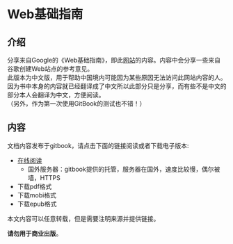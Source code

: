 # Web基础指南

## 介绍

分享来自Google的《Web基础指南》，即此[网站](https://developers.google.com/web/fundamentals/)的内容。内容中会分享一些来自谷歌创建Web站点的参考意见。  
此版本为中文版，用于帮助中国境内可能因为某些原因无法访问此网站内容的人。因为书中本身的内容就已经翻译成了中文所以此部分只是分享，而有些不是中文的部分本人会翻译为中文，方便阅读。  
（另外，作为第一次使用GitBook的测试也不错！）

## 内容

文档内容发布于gitbook，请点击下面的链接阅读或者下载电子版本:

* [在线阅读](https://www.gitbook.com/read/book/proteanbear/web-fundamentals)
  * 国外服务器：gitbook提供的托管，服务器在国外，速度比较慢，偶尔被墙，HTTPS
* 下载pdf格式
* 下载mobi格式
* 下载epub格式

本文内容可以任意转载，但是需要注明来源并提供链接。

**请勿用于商业出版**。

